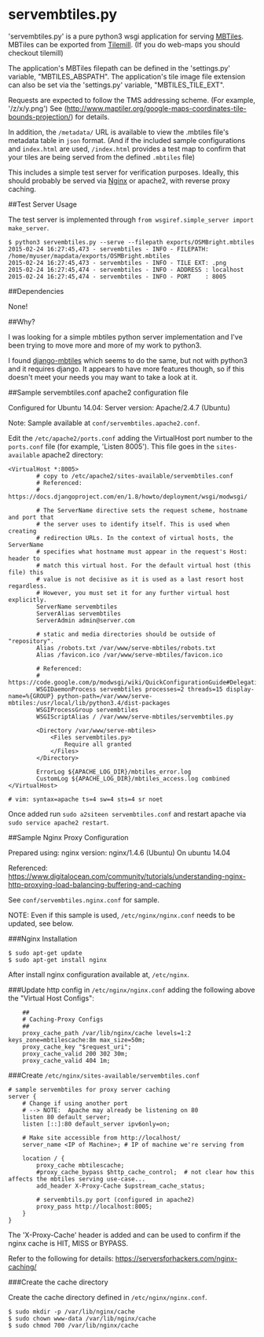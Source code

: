 servembtiles.py
================

'servembtiles.py' is a pure python3 wsgi application for serving [MBTiles](https://github.com/mapbox/mbtiles-spec).
MBTiles can be exported from [Tilemill](https://www.mapbox.com/tilemill/).  (If you do web-maps you should checkout tilemill)

The application's MBTiles filepath can be defined in the 'settings.py' variable, "MBTILES_ABSPATH".
The application's tile image file extension can also be set via the 'settings.py' variable, "MBTILES_TILE_EXT".

Requests are expected to follow the TMS addressing scheme. (For example, '/z/x/y.png')
See (http://www.maptiler.org/google-maps-coordinates-tile-bounds-projection/) for details.

In addition, the `/metadata/` URL is available to view the .mbtiles file's metadata table in `json` format.
(And if the included sample configurations and `index.html` are used, `/index.html` provides a test map to confirm that your tiles are being served from the defined `.mbtiles` file)

This includes a simple test server for verification purposes.
Ideally, this should probably be served via [Nginx](http://nginx.com/resources/glossary/reverse-proxy-server/) or apache2, with reverse proxy caching.

##Test Server Usage

The test server is implemented through `from wsgiref.simple_server import make_server`.

```
$ python3 servembtiles.py --serve --filepath exports/OSMBright.mbtiles
2015-02-24 16:27:45,473 - servembtiles - INFO - FILEPATH: /home/myuser/mapdata/exports/OSMBright.mbtiles
2015-02-24 16:27:45,473 - servembtiles - INFO - TILE EXT: .png
2015-02-24 16:27:45,474 - servembtiles - INFO - ADDRESS : localhost
2015-02-24 16:27:45,474 - servembtiles - INFO - PORT    : 8005
```

##Dependencies

None!

##Why?

I was looking for a simple mbtiles python server implementation and I've been trying to move more and more of my work to python3.

I found [django-mbtiles](https://pypi.python.org/pypi/django-mbtiles/1.3) which seems to do the same, but not with python3 and it requires django.
It appears to have more features though, so if this doesn't meet your needs you may want to take a look at it.

##Sample servembtiles.conf apache2 configuration file

Configured for Ubuntu 14.04:
    Server version: Apache/2.4.7 (Ubuntu)

Note: Sample available at `conf/servembtiles.apache2.conf`.

Edit the `/etc/apache2/ports.conf` adding the VirtualHost port number to the `ports.conf` file (for example, 'Listen 8005').
This file goes in the `sites-available` apache2 directory:

```
<VirtualHost *:8005>
        # copy to /etc/apache2/sites-available/servembtiles.conf
        # Referenced:
        # https://docs.djangoproject.com/en/1.8/howto/deployment/wsgi/modwsgi/

        # The ServerName directive sets the request scheme, hostname and port that
        # the server uses to identify itself. This is used when creating
        # redirection URLs. In the context of virtual hosts, the ServerName
        # specifies what hostname must appear in the request's Host: header to
        # match this virtual host. For the default virtual host (this file) this
        # value is not decisive as it is used as a last resort host regardless.
        # However, you must set it for any further virtual host explicitly.
        ServerName servembtiles
        ServerAlias servembtiles
        ServerAdmin admin@server.com

        # static and media directories should be outside of "repository".
        Alias /robots.txt /var/www/serve-mbtiles/robots.txt
        Alias /favicon.ico /var/www/serve-mbtiles/favicon.ico

        # Referenced:
        # https://code.google.com/p/modwsgi/wiki/QuickConfigurationGuide#Delegation_To_Daemon_Process
        WSGIDaemonProcess servembtiles processes=2 threads=15 display-name=%{GROUP} python-path=/var/www/serve-mbtiles:/usr/local/lib/python3.4/dist-packages
        WSGIProcessGroup servembtiles
        WSGIScriptAlias / /var/www/serve-mbtiles/servembtiles.py

        <Directory /var/www/serve-mbtiles>
            <Files servembtiles.py>
                Require all granted
            </Files>
        </Directory>

        ErrorLog ${APACHE_LOG_DIR}/mbtiles_error.log
        CustomLog ${APACHE_LOG_DIR}/mbtiles_access.log combined
</VirtualHost>

# vim: syntax=apache ts=4 sw=4 sts=4 sr noet
```

Once added run `sudo a2siteen servembtiles.conf` and restart apache via `sudo service apache2 restart`.



##Sample Nginx Proxy Configuration

Prepared using:
nginx version: nginx/1.4.6 (Ubuntu)
On ubuntu 14.04

Referenced:
https://www.digitalocean.com/community/tutorials/understanding-nginx-http-proxying-load-balancing-buffering-and-caching

See `conf/servembtiles.nginx.conf` for sample.

NOTE: Even if this sample is used, `/etc/nginx/nginx.conf` needs to be updated, see below.

###Nginx Installation

```
$ sudo apt-get update
$ sudo apt-get install nginx
```

After install nginx configuration available at, `/etc/nginx`.

###Update http config in `/etc/nginx/nginx.conf` adding the following above the "Virtual Host Configs":

        ##
        # Caching-Proxy Configs
        ##
        proxy_cache_path /var/lib/nginx/cache levels=1:2 keys_zone=mbtilescache:8m max_size=50m;
        proxy_cache_key "$request_uri";
        proxy_cache_valid 200 302 30m;
        proxy_cache_valid 404 1m;

###Create `/etc/nginx/sites-available/servembtiles.conf`

```
# sample servembtiles for proxy server caching
server {
    # Change if using another port
    # --> NOTE:  Apache may already be listening on 80
    listen 80 default_server;
    listen [::]:80 default_server ipv6only=on;

    # Make site accessible from http://localhost/
    server_name <IP of Machine>; # IP of machine we're serving from

    location / {
        proxy_cache mbtilescache;
        #proxy_cache_bypass $http_cache_control;  # not clear how this affects the mbtiles serving use-case...
        add_header X-Proxy-Cache $upstream_cache_status;

        # servembtils.py port (configured in apache2)
        proxy_pass http://localhost:8005;
    }
}
```

The 'X-Proxy-Cache' header is added and can be used to confirm if the nginx cache is HIT, MISS or BYPASS.

Refer to the following for details:
https://serversforhackers.com/nginx-caching/



###Create the cache directory

Create the cache directory defined in `/etc/nginx/nginx.conf`.

```
$ sudo mkdir -p /var/lib/nginx/cache
$ sudo chown www-data /var/lib/nginx/cache
$ sudo chmod 700 /var/lib/nginx/cache
```
